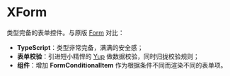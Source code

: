 # XForm

类型完备的表单控件。与原版 [Form](https://ant.design/components/form-cn/) 对比：

- **TypeScript**：类型非常完备，满满的安全感；
- **表单校验**：引进短小精悍的 [Yup](https://github.com/jquense/yup) 做数据校验，同时归拢校验规则；
- **组件**：增加 **FormConditionalItem** 作为根据条件不同而渲染不同的表单项。
